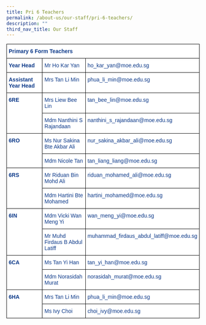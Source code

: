 ```yaml
---
title: Pri 6 Teachers
permalink: /about-us/our-staff/pri-6-teachers/
description: ""
third_nav_title: Our Staff
---
```

<style type="text/css">
.tg  {border-collapse:collapse;border-spacing:0;}
.tg td{border-color:black;border-style:solid;border-width:1px;font-family:Arial, sans-serif;font-size:14px;
  overflow:hidden;padding:10px 5px;word-break:normal;}
.tg th{border-color:black;border-style:solid;border-width:1px;font-family:Arial, sans-serif;font-size:14px;
  font-weight:normal;overflow:hidden;padding:10px 5px;word-break:normal;}
.tg .tg-ifvt{background-color:#FFF;color:#0C3989;font-weight:bold;text-align:left;vertical-align:top}
.tg .tg-vvbc{background-color:#FFF;color:#0C3989;text-align:left;vertical-align:top}
</style>
<table class="tg">
<thead>
  <tr>
    <th class="tg-ifvt" colspan="3">Primary 6 Form Teachers</th>
  </tr>
</thead>
<tbody>
  <tr>
    <td class="tg-ifvt"><b>Year Head</b></td>
    <td class="tg-vvbc"><span style="font-weight:400;color:#0C3989">Mr Ho Kar Yan</span></td>
    <td class="tg-vvbc"><span style="font-weight:400;color:#0C3989">ho_kar_yan@moe.edu.sg</span></td>
  </tr>
  <tr>
    <td class="tg-ifvt"><b>Assistant Year Head</b></td>
    <td class="tg-vvbc"><span style="font-weight:400;color:#0C3989">Mrs Tan Li Min</span></td>
    <td class="tg-vvbc"><span style="font-weight:400;color:#0C3989">phua_li_min@moe.edu.sg</span></td>
  </tr>
  <tr>
    <td class="tg-ifvt" rowspan="2"><b>6RE</b></td>
    <td class="tg-vvbc"><span style="font-weight:400;color:#0C3989">Mrs Liew Bee Lin</span></td>
    <td class="tg-vvbc"><span style="font-weight:400;color:#0C3989">tan_bee_lin@moe.edu.sg</span></td>
  </tr>
  <tr>
    <td class="tg-vvbc"><span style="font-weight:400;color:#0C3989">Mdm Nanthini S Rajandaan</span></td>
    <td class="tg-vvbc"><span style="font-weight:400;color:#0C3989">nanthini_s_rajandaan@moe.edu.sg</span></td>
  </tr>
  <tr>
    <td class="tg-ifvt" rowspan="2"><b>6RO</b></td>
    <td class="tg-vvbc"><span style="font-weight:400;color:#0C3989">Ms Nur Sakina Bte Akbar Ali</span></td>
    <td class="tg-vvbc"><span style="font-weight:400;color:#0C3989">nur_sakina_akbar_ali@moe.edu.sg</span></td>
  </tr>
  <tr>
    <td class="tg-vvbc"><span style="font-weight:400;color:#0C3989">Mdm Nicole Tan</span></td>
    <td class="tg-vvbc"><span style="font-weight:400;color:#0C3989">tan_liang_liang@moe.edu.sg</span></td>
  </tr>
  <tr>
    <td class="tg-ifvt" rowspan="2">6RS</td>
    <td class="tg-vvbc"><span style="font-weight:400;color:#0C3989">Mr Riduan Bin Mohd Ali</span></td>
    <td class="tg-vvbc"><span style="font-weight:400;color:#0C3989">riduan_mohamed_ali@moe.edu.sg</span></td>
  </tr>
  <tr>
    <td class="tg-vvbc"><span style="font-weight:400;color:#0C3989">Mdm Hartini Bte Mohamed</span></td>
    <td class="tg-vvbc"><span style="font-weight:400;color:#0C3989">hartini_mohamed@moe.edu.sg</span></td>
  </tr>
  <tr>
    <td class="tg-ifvt" rowspan="2"><b>6IN</b></td>
    <td class="tg-vvbc"><span style="font-weight:400;color:#0C3989">Mdm Vicki Wan Meng Yi</span></td>
    <td class="tg-vvbc"><span style="font-weight:400;color:#0C3989">wan_meng_yi@moe.edu.sg</span></td>
  </tr>
  <tr>
    <td class="tg-vvbc"><span style="font-weight:400;color:#0C3989">Mr Muhd Firdaus B Abdul Latiff</span></td>
    <td class="tg-vvbc"><span style="font-weight:400;color:#0C3989">muhammad_firdaus_abdul_latiff@moe.edu.sg</span></td>
  </tr>
  <tr>
    <td class="tg-ifvt" rowspan="2"><b>6CA</b></td>
    <td class="tg-vvbc"><span style="font-weight:400;color:#0C3989">Ms Tan Yi Han</span></td>
    <td class="tg-vvbc"><span style="font-weight:400;color:#0C3989">tan_yi_han@moe.edu.sg</span></td>
  </tr>
  <tr>
    <td class="tg-vvbc"><span style="font-weight:400;color:#0C3989">Mdm Norasidah Murat</span></td>
    <td class="tg-vvbc"><span style="font-weight:400;color:#0C3989">norasidah_murat@moe.edu.sg</span></td>
  </tr>
  <tr>
    <td class="tg-ifvt" rowspan="2"><b>6HA</b></td>
    <td class="tg-vvbc"><span style="font-weight:400;color:#0C3989">Mrs Tan Li Min</span></td>
    <td class="tg-vvbc"><span style="font-weight:400;color:#0C3989">phua_li_min@moe.edu.sg</span></td>
  </tr>
  <tr>
    <td class="tg-vvbc"><span style="font-weight:400;color:#0C3989">Ms Ivy Choi</span></td>
    <td class="tg-vvbc"><span style="font-weight:400;color:#0C3989">choi_ivy@moe.edu.sg</span></td>
  </tr>
</tbody>
</table>
